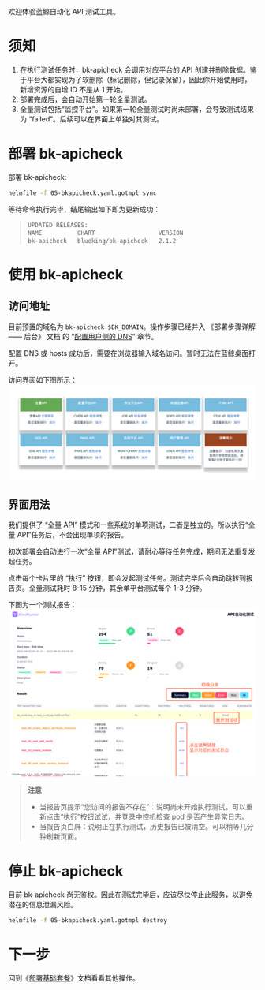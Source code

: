 欢迎体验蓝鲸自动化 API 测试工具。

# 须知
1. 在执行测试任务时，bk-apicheck 会调用对应平台的 API 创建并删除数据。鉴于平台大都实现为了软删除（标记删除，但记录保留），因此你开始使用时，新增资源的自增 ID 不是从 1 开始。
2. 部署完成后，会自动开始第一轮全量测试。
3. 全量测试包括“监控平台”。如果第一轮全量测试时尚未部署，会导致测试结果为 “failed”。后续可以在界面上单独对其测试。

# 部署 bk-apicheck
部署 bk-apicheck:
``` bash
helmfile -f 05-bkapicheck.yaml.gotmpl sync
```

等待命令执行完毕，结尾输出如下即为更新成功：
>``` plain
>UPDATED RELEASES:
>NAME          CHART                  VERSION
>bk-apicheck   blueking/bk-apicheck   2.1.2
>```


# 使用 bk-apicheck
## 访问地址
目前预置的域名为 `bk-apicheck.$BK_DOMAIN`。操作步骤已经并入 《部署步骤详解 —— 后台》 文档 的 “[配置用户侧的 DNS](manual-install-bkce.md#hosts-in-user-pc)” 章节。

配置 DNS 或 hosts 成功后，需要在浏览器输入域名访问。暂时无法在蓝鲸桌面打开。

访问界面如下图所示：
![apicheck-landing-page.png](../7.1/assets/apicheck-landing-page.png)

## 界面用法

我们提供了 “全量 API” 模式和一些系统的单项测试，二者是独立的。所以执行“全量 API”任务后，不会出现单项的报告。

初次部署会自动进行一次“全量 API”测试，请耐心等待任务完成，期间无法重复发起任务。

点击每个卡片里的 “执行” 按钮，即会发起测试任务。测试完毕后会自动跳转到报告页。全量测试耗时 8-15 分钟，其余单平台测试每个 1-3 分钟。

下图为一个测试报告：
![apicheck-report-induction.png](../7.1/assets/apicheck-report-induction.png)

>**注意**
>
>* 当报告页提示“您访问的报告不存在”：说明尚未开始执行测试。可以重新点击“执行”按钮试试，并登录中控机检查 pod 是否产生异常日志。
>* 当报告页白屏：说明正在执行测试，历史报告已被清空。可以稍等几分钟刷新页面。


# 停止 bk-apicheck
目前 bk-apicheck 尚无鉴权。因此在测试完毕后，应该尽快停止此服务，以避免潜在的信息泄漏风险。

``` bash
helmfile -f 05-bkapicheck.yaml.gotmpl destroy
```

# 下一步
回到《[部署基础套餐](install-bkce.md#next)》文档看看其他操作。
